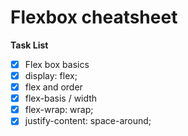 # Flexbox cheatsheet
__Task List__

- [x] Flex box basics
- [x] display: flex;
- [x] flex and order
- [x] flex-basis / width
- [x] flex-wrap: wrap;
- [x] justify-content: space-around; 
